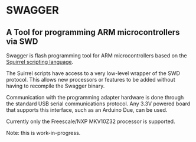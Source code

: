 # SWAGGER
## A Tool for programming ARM microcontrollers via SWD

Swagger is flash programming tool for ARM microcontrollers based on the [Squirrel scripting language](http://www.squirrel-lang.org/).

The Suirrel scripts have access to a very low-level wrapper of the SWD protocol. This allows new processors or features to be added without having to recompile the Swagger binary.

Communication with the programming adapter hardware is done through the standard USB serial communications protocol. Any 3.3V powered board that supports this interface, such as an Arduino Due, can be used.

Currently only the Freescale/NXP MKV10Z32 processor is supported.

Note: this is work-in-progress.
